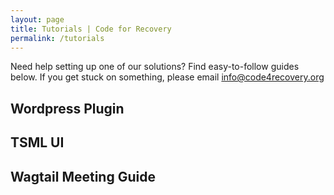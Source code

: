```yaml
---
layout: page
title: Tutorials | Code for Recovery
permalink: /tutorials
---
```


Need help setting up one of our solutions? Find easy-to-follow guides below. If you get stuck on something, please email info@code4recovery.org

## Wordpress Plugin

## TSML UI

## Wagtail Meeting Guide

